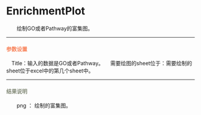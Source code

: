 # EnrichmentPlot
　　绘制GO或者Pathway的富集图。
***

#### **<i class="fa fa-cog" aria-hidden="true" style="color:#F88158"></i> <span style="color:#F88158">参数设置**
　<label id='title'>Title：</label>输入的数据是GO或者Pathway。
　<label id='sheet'>需要绘图的sheet位于：</label>需要绘制的sheet位于excel中的第几个sheet中。


***
#### **<i class="fa fa-file-text" aria-hidden="true" style="color:#848b79"></i><span style="color:#848b79"> 结果说明**
　　png ： 绘制的富集图。
<div style="text-align:center"><img data-src="1.png" width="400px" ></img>
</div>

